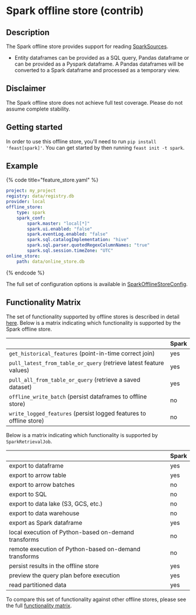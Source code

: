 # Spark offline store (contrib)

## Description

The Spark offline store provides support for reading [SparkSources](../data-sources/spark.md).

* Entity dataframes can be provided as a SQL query, Pandas dataframe or can be provided as a Pyspark dataframe. A Pandas dataframes will be converted to a Spark dataframe and processed as a temporary view.

## Disclaimer

The Spark offline store does not achieve full test coverage.
Please do not assume complete stability.

## Getting started
In order to use this offline store, you'll need to run `pip install 'feast[spark]'`. You can get started by then running `feast init -t spark`.

## Example

{% code title="feature_store.yaml" %}
```yaml
project: my_project
registry: data/registry.db
provider: local
offline_store:
    type: spark
    spark_conf:
        spark.master: "local[*]"
        spark.ui.enabled: "false"
        spark.eventLog.enabled: "false"
        spark.sql.catalogImplementation: "hive"
        spark.sql.parser.quotedRegexColumnNames: "true"
        spark.sql.session.timeZone: "UTC"
online_store:
    path: data/online_store.db
```
{% endcode %}

The full set of configuration options is available in [SparkOfflineStoreConfig](https://rtd.feast.dev/en/master/#feast.infra.offline_stores.contrib.spark_offline_store.spark.SparkOfflineStoreConfig).

## Functionality Matrix

The set of functionality supported by offline stores is described in detail [here](overview.md#functionality).
Below is a matrix indicating which functionality is supported by the Spark offline store.

|                                                                    | Spark |
| :----------------------------------------------------------------- | :---- |
| `get_historical_features` (point-in-time correct join)             | yes   |
| `pull_latest_from_table_or_query` (retrieve latest feature values) | yes   |
| `pull_all_from_table_or_query` (retrieve a saved dataset)          | yes   |
| `offline_write_batch` (persist dataframes to offline store)        | no    |
| `write_logged_features` (persist logged features to offline store) | no    |

Below is a matrix indicating which functionality is supported by `SparkRetrievalJob`.

|                                                       | Spark |
| ----------------------------------------------------- | ----- |
| export to dataframe                                   | yes   |
| export to arrow table                                 | yes   |
| export to arrow batches                               | no    |
| export to SQL                                         | no    |
| export to data lake (S3, GCS, etc.)                   | no    |
| export to data warehouse                              | no    |
| export as Spark dataframe                             | yes   |
| local execution of Python-based on-demand transforms  | no    |
| remote execution of Python-based on-demand transforms | no    |
| persist results in the offline store                  | yes   |
| preview the query plan before execution               | yes   |
| read partitioned data                                 | yes   |

To compare this set of functionality against other offline stores, please see the full [functionality matrix](overview.md#functionality-matrix).
